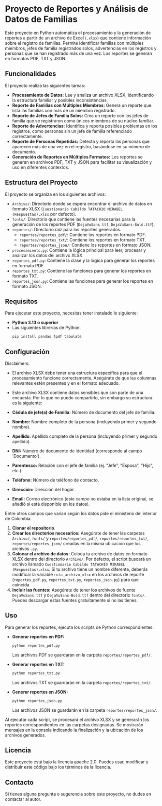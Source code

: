 # <h1 aling="center">Proyecto de Reportes y Análisis de Datos de Familias</h1>

Este proyecto en Python automatiza el procesamiento y la generación de reportes a partir de un archivo de Excel (`.xlsx`) que contiene información sobre el registro de familias. Permite identificar familias con múltiples miembros, jefes de familia registrados solos, advertencias en los registros y personas que se han registrado más de una vez. Los reportes se generan en formatos PDF, TXT y JSON.

## Funcionalidades

El proyecto realiza las siguientes tareas:

* **Procesamiento de Datos:** Lee y analiza un archivo XLSX, identificando la estructura familiar y posibles inconsistencias.
* **Reporte de Familias con Múltiples Miembros:** Genera un reporte que lista las familias con más de un miembro registrado.
* **Reporte de Jefes de Familia Solos:** Crea un reporte con los jefes de familia que se registraron como únicos miembros de su núcleo familiar.
* **Reporte de Advertencias:** Identifica y reporta posibles problemas en los registros, como personas sin un jefe de familia referenciado correctamente.
* **Reporte de Personas Repetidas:** Detecta y reporta las personas que aparecen más de una vez en el registro, basándose en su número de documento.
* **Generación de Reportes en Múltiples Formatos:** Los reportes se generan en archivos PDF, TXT y JSON para facilitar su visualización y uso en diferentes contextos.

## Estructura del Proyecto

El proyecto se organiza en los siguientes archivos:

* `Archivo/`: Directorio donde se espera encontrar el archivo de datos en formato XLSX (`Cuestionario Cabildo TATACHIO MIRABEL (Respuestas).xlsx` por defecto).
* `fonts/`: Directorio que contiene las fuentes necesarias para la generación de los reportes PDF (`DejaVuSans.ttf`, `DejaVuSans-Bold.ttf`).
* `reportes/`: Directorio raíz para los reportes generados.
    * `reportes/reportes_pdf/`: Contiene los reportes en formato PDF.
    * `reportes/reportes_txt/`: Contiene los reportes en formato TXT.
    * `reportes/reportes_json/`: Contiene los reportes en formato JSON.
* `procesamiento.py`: Contiene la lógica principal para leer, procesar y analizar los datos del archivo XLSX.
* `reportes_pdf.py`: Contiene la clase y la lógica para generar los reportes en formato PDF.
* `reportes_txt.py`: Contiene las funciones para generar los reportes en formato TXT.
* `reportes_json.py`: Contiene las funciones para generar los reportes en formato JSON.

## Requisitos

Para ejecutar este proyecto, necesitas tener instalado lo siguiente:

* **Python 3.13 o superior**
* Las siguientes librerías de Python:
    ```bash
    pip install pandas fpdf tabulate
    ```

## Configuración

Disclaimers:
* El archivo XLSX debe tener una estructura específica para que el procesamiento funcione correctamente. Asegúrate de que las columnas relevantes estén presentes y en el formato adecuado.
* Este archivo XLSX contiene datos sensibles que son parte de una encuesta. Por lo que no puedo compartirlo, sin embargo su estructura es la siguiente:

* **Cédula de jefe(a) de Familia:** Número de documento del jefe de familia.
* **Nombre:** Nombre completo de la persona (incluyendo primer y segundo nombre).
* **Apellido:** Apellido completo de la persona (incluyendo primer y segundo apellido).
* **DNI:** Número de documento de identidad (corresponde al campo 'Documento').
* **Parentesco:** Relación con el jefe de familia (ej. "Jefe", "Esposa", "Hijo", etc.).
* **Teléfono:** Número de teléfono de contacto.
* **Dirección:** Dirección del hogar.
* **Email:** Correo electrónico (este campo no estaba en la lista original, se añadió si está disponible en los datos).

Entre otros campos que varian según los datos pide el ministerio del interior de Colombia.

1.  **Clonar el repositorio.**
2.  **Crear los directorios necesarios:** Asegúrate de tener las carpetas `Archivo/`, `fonts/` y `reportes/reportes_pdf/`, `reportes/reportes_txt/`, `reportes/reportes_json/` creadas en la misma ubicación que los archivos `.py`.
3.  **Colocar el archivo de datos:** Coloca tu archivo de datos en formato XLSX dentro del directorio `Archivo/`. Por defecto, el script buscará un archivo llamado `Cuestionario Cabildo TATACHIO MIRABEL (Respuestas).xlsx`. Si tu archivo tiene un nombre diferente, deberás modificar la variable `ruta_archivo_xlsx` en los archivos de reporte (`reportes_pdf.py`, `reportes_txt.py`, `reportes_json.py`) para que coincida.
4.  **Incluir las fuentes:** Asegúrate de tener los archivos de fuente `DejaVuSans.ttf` y `DejaVuSans-Bold.ttf` dentro del directorio `fonts/`. Puedes descargar estas fuentes gratuitamente si no las tienes.

## Uso

Para generar los reportes, ejecuta los scripts de Python correspondientes:

* **Generar reportes en PDF:**
    ```bash
    python reportes_pdf.py
    ```
    Los archivos PDF se guardarán en la carpeta `reportes/reportes_pdf/`.

* **Generar reportes en TXT:**
    ```bash
    python reportes_txt.py
    ```
    Los archivos TXT se guardarán en la carpeta `reportes/reportes_txt/`.

* **Generar reportes en JSON:**
    ```bash
    python reportes_json.py
    ```
    Los archivos JSON se guardarán en la carpeta `reportes/reportes_json/`.

Al ejecutar cada script, se procesará el archivo XLSX y se generarán los reportes correspondientes en las carpetas designadas. Se mostrarán mensajes en la consola indicando la finalización y la ubicación de los archivos generados.

## Licencia

Este proyecto está bajo la licencia apache 2.0. Puedes usar, modificar y distribuir este código bajo los términos de la licencia.

## Contacto

Si tienes alguna pregunta o sugerencia sobre este proyecto, no dudes en contactar al autor.